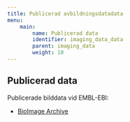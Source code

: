 ```yaml
---
title: Publicerad avbildningsdatadata
menu:
    main:
        name: Publicerad data
        identifier: imaging_data_data
        parent: imaging_data
        weight: 10
---
```


## Publicerad data

Publicerade bilddata vid EMBL-EBI:
* [BioImage Archive](https://www.ebi.ac.uk/bioimage-archive/)
